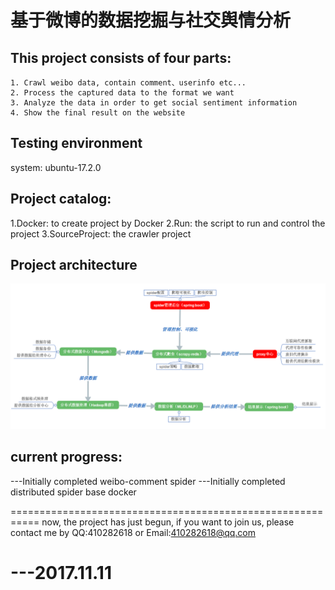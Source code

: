 # 基于微博的数据挖掘与社交舆情分析

## This project consists of four parts:
```
1. Crawl weibo data, contain comment、userinfo etc...
2. Process the captured data to the format we want
3. Analyze the data in order to get social sentiment information
4. Show the final result on the website
```

## Testing environment
system: ubuntu-17.2.0

## Project catalog:
1.Docker: to create project by Docker
2.Run: the script to run and control the project
3.SourceProject: the crawler project

## Project architecture
<img src="./GitHub-Info/img/project-architecture.png" />

## current progress:
---Initially completed weibo-comment spider
---Initially completed distributed spider base docker


===========================================================
now, the project has just begun, if you want to join us, 
please contact me by QQ:410282618 or Email:410282618@qq.com

---2017.11.11
===========================================================
